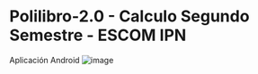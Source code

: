# Polilibro-2.0 - Calculo Segundo Semestre - ESCOM IPN

Aplicación Android
![image](https://github.com/user-attachments/assets/f02756b5-be67-4579-8b59-745bf0ee8f44)
